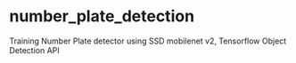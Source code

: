 # number_plate_detection
Training Number Plate detector using SSD mobilenet v2, Tensorflow Object Detection API

